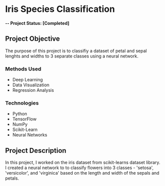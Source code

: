 # Iris Species Classification 

#### -- Project Status: [Completed]

## Project Objective
The purpose of this project is to classifiy a dataset of petal and sepal lenghts and widths to 3 separate classes using a neural network.

### Methods Used
* Deep Learning
* Data Visualization
* Regression Analysis

### Technologies
* Python
* TensorFlow
* NumPy
* Scikit-Learn
* Neural Networks

## Project Description
In this project, I worked on the iris dataset from scikit-learns dataset library. I created a neural network to to classify flowers into 3 classes - 'setosa', 'versicolor', and 'virginica' based on the length and width of the sepals and petals.
